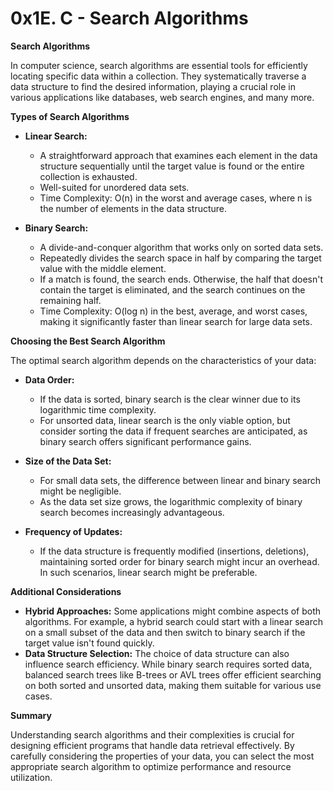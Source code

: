 # 0x1E. C - Search Algorithms

**Search Algorithms**

In computer science, search algorithms are essential tools for efficiently locating specific data within a collection. They systematically traverse a data structure to find the desired information, playing a crucial role in various applications like databases, web search engines, and many more.

**Types of Search Algorithms**

* **Linear Search:**
    - A straightforward approach that examines each element in the data structure sequentially until the target value is found or the entire collection is exhausted.
    - Well-suited for unordered data sets.
    - Time Complexity: O(n) in the worst and average cases, where n is the number of elements in the data structure.

* **Binary Search:**
    - A divide-and-conquer algorithm that works only on sorted data sets.
    - Repeatedly divides the search space in half by comparing the target value with the middle element.
    - If a match is found, the search ends. Otherwise, the half that doesn't contain the target is eliminated, and the search continues on the remaining half.
    - Time Complexity: O(log n) in the best, average, and worst cases, making it significantly faster than linear search for large data sets.

**Choosing the Best Search Algorithm**

The optimal search algorithm depends on the characteristics of your data:

* **Data Order:**
    - If the data is sorted, binary search is the clear winner due to its logarithmic time complexity.
    - For unsorted data, linear search is the only viable option, but consider sorting the data if frequent searches are anticipated, as binary search offers significant performance gains.

* **Size of the Data Set:**
    - For small data sets, the difference between linear and binary search might be negligible.
    - As the data set size grows, the logarithmic complexity of binary search becomes increasingly advantageous.

* **Frequency of Updates:**
    - If the data structure is frequently modified (insertions, deletions), maintaining sorted order for binary search might incur an overhead. In such scenarios, linear search might be preferable.

**Additional Considerations**

* **Hybrid Approaches:** Some applications might combine aspects of both algorithms. For example, a hybrid search could start with a linear search on a small subset of the data and then switch to binary search if the target value isn't found quickly.
* **Data Structure Selection:** The choice of data structure can also influence search efficiency. While binary search requires sorted data, balanced search trees like B-trees or AVL trees offer efficient searching on both sorted and unsorted data, making them suitable for various use cases.

**Summary**

Understanding search algorithms and their complexities is crucial for designing efficient programs that handle data retrieval effectively. By carefully considering the properties of your data, you can select the most appropriate search algorithm to optimize performance and resource utilization.
